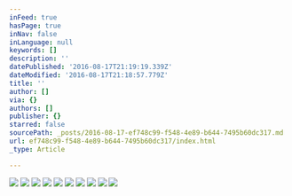 ```yaml
---
inFeed: true
hasPage: true
inNav: false
inLanguage: null
keywords: []
description: ''
datePublished: '2016-08-17T21:19:19.339Z'
dateModified: '2016-08-17T21:18:57.779Z'
title: ''
author: []
via: {}
authors: []
publisher: {}
starred: false
sourcePath: _posts/2016-08-17-ef748c99-f548-4e89-b644-7495b60dc317.md
url: ef748c99-f548-4e89-b644-7495b60dc317/index.html
_type: Article

---
```

![](https://the-grid-user-content.s3-us-west-2.amazonaws.com/6770617b-7b4c-4aa6-ba33-c5ade7ca1600.jpg)
![](https://the-grid-user-content.s3-us-west-2.amazonaws.com/c1cc5229-0216-4159-b3b4-ed5b1c7409ad.jpg)
![](https://the-grid-user-content.s3-us-west-2.amazonaws.com/0bd7f36c-eb3c-40d5-b918-a6f19f498451.jpg)
![](https://the-grid-user-content.s3-us-west-2.amazonaws.com/6bce6004-f5a2-49ac-a7e5-dc5ec100c244.jpg)
![](https://the-grid-user-content.s3-us-west-2.amazonaws.com/9f9afdaa-4bb7-404e-81f5-9726820dbe01.jpg)
![](https://the-grid-user-content.s3-us-west-2.amazonaws.com/96ddf1e9-ec08-4682-a687-cdfdab6d7232.jpg)
![](https://the-grid-user-content.s3-us-west-2.amazonaws.com/3c78894a-e673-480f-ac6c-e0bf92f6ca15.jpg)
![](https://the-grid-user-content.s3-us-west-2.amazonaws.com/5074ab98-3201-4a4e-8ad3-4f5ffd96054c.jpg)
![](https://the-grid-user-content.s3-us-west-2.amazonaws.com/85560be1-a67a-4e66-a395-e25c309e7885.jpg)
![](https://the-grid-user-content.s3-us-west-2.amazonaws.com/f379c0ab-b0ea-4267-a04e-ca2f7e319222.jpg)